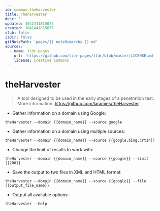 ```yaml
---
id: common.theharvester
title: Theharvester
desc: ''
updated: 1642441815075
created: 1642441815075
stub: false
isDir: false
gitNotePath: 'pages/{{ noteHiearchy }}.md'
sources:
  - name: tldr-pages
    url: 'https://github.com/tldr-pages/tldr/blob/master/LICENSE.md'
    license: Creative Commons
---
```

# theHarvester

> A tool designed to be used in the early stages of a penetration test.
> More information: <https://github.com/laramies/theHarvester>.

- Gather information on a domain using Google:

`theHarvester --domain {{domain_name}} --source google`

- Gather information on a domain using multiple sources:

`theHarvester --domain {{domain_name}} --source {{google,bing,crtsh}}`

- Change the limit of results to work with:

`theHarvester --domain {{domain_name}} --source {{google}} --limit {{200}}`

- Save the output to two files in XML and HTML format:

`theHarvester --domain {{domain_name}} --source {{google}} --file {{output_file_name}}`

- Output all available options:

`theHarvester --help`

